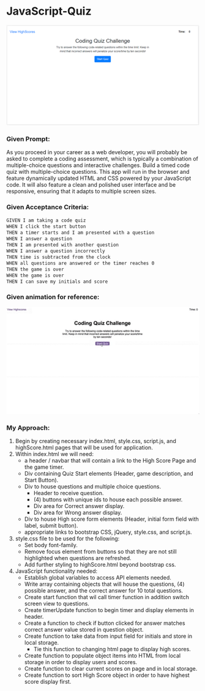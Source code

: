 # JavaScript-Quiz

![Screen Shot](./ScreenShot.png)

### Given Prompt:
As you proceed in your career as a web developer, you will probably be asked to complete a coding assessment, which is typically a combination of multiple-choice questions and interactive challenges. Build a timed code quiz with multiple-choice questions. This app will run in the browser and feature dynamically updated HTML and CSS powered by your JavaScript code. It will also feature a clean and polished user interface and be responsive, ensuring that it adapts to multiple screen sizes.

### Given Acceptance Criteria:
```
GIVEN I am taking a code quiz
WHEN I click the start button
THEN a timer starts and I am presented with a question
WHEN I answer a question
THEN I am presented with another question
WHEN I answer a question incorrectly
THEN time is subtracted from the clock
WHEN all questions are answered or the timer reaches 0
THEN the game is over
WHEN the game is over
THEN I can save my initials and score
```

### Given animation for reference:

![code quiz](./04-web-apis-homework-demo.gif)

### My Approach:

1. Begin by creating necessary index.html, style.css, script.js, and highScore.html pages that will be used for application. 
2. Within index.html we will need:
    - a header / navbar that will contain a link to the High Score Page and the game timer.
    - Div containing Quiz Start elements (Header, game description, and Start Button).
    - Div to house questions and multiple choice questions. 
        - Header to receive question.
        - (4) buttons with unique ids to house each possible answer. 
        - Div area for Correct answer display.
        - Div area for Wrong answer display.
    - Div to house High score form elements (Header, initial form field with label, submit button).
    - appropriate links to bootstrap CSS, jQuery, style.css, and script.js.
3. style.css file to be used for the following:
    - Set body font-family.
    - Remove focus element from buttons so that they are not still highlighted when questions are refreshed. 
    - Add further styling to highScore.html beyond bootstrap css. 
4. JavaScript functionality needed:
    - Establish global variables to access API elements needed. 
    - Write array containing objects that will house the questions, (4) possible answer, and the correct answer for 10 total questions. 
    - Create start function that wil call timer function in addition switch screen view to questions.
    - Create timerUpdate function to begin timer and display elements in header. 
    - Create a function to check if button clicked for answer matches correct answer value stored in question object.
    - Create function to take data from input field for initials and store in local storage.
        - Tie this function to changing html page to display high scores. 
    - Create function to populate object items into HTML from local storage in order to display users and scores. 
    - Create function to clear current scores on page and in local storage. 
    - Create function to sort High Score object in order to have highest score display first. 







